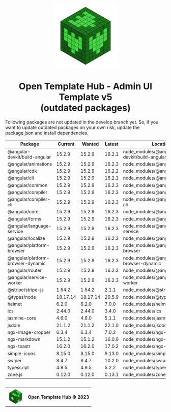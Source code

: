 <p align="center">
  <a href="https://opentemplatehub.com">
    <img src="https://raw.githubusercontent.com/open-template-hub/open-template-hub.github.io/master/assets/logo/ui/admin-ui-logo.png" alt="Logo" width=200>
  </a>
</p>


<h1 align="center">
Open Template Hub - Admin UI Template v5
  <br/>
(outdated packages)
</h1>

Following packages are not updated in the develop branch yet. So, if you want to update outdated packages on your own risk, update the package.json and install dependencies.

| Package | Current | Wanted | Latest | Location |
| --- | --- | --- | --- | --- |
| @angular-devkit/build-angular | 15.2.9 | 15.2.9 | 16.2.1 | node_modules/@angular-devkit/build-angular |
| @angular/animations | 15.2.9 | 15.2.9 | 16.2.3 | node_modules/@angular/animations |
| @angular/cdk | 15.2.9 | 15.2.9 | 16.2.2 | node_modules/@angular/cdk |
| @angular/cli | 15.2.9 | 15.2.9 | 16.2.1 | node_modules/@angular/cli |
| @angular/common | 15.2.9 | 15.2.9 | 16.2.3 | node_modules/@angular/common |
| @angular/compiler | 15.2.9 | 15.2.9 | 16.2.3 | node_modules/@angular/compiler |
| @angular/compiler-cli | 15.2.9 | 15.2.9 | 16.2.3 | node_modules/@angular/compiler-cli |
| @angular/core | 15.2.9 | 15.2.9 | 16.2.3 | node_modules/@angular/core |
| @angular/forms | 15.2.9 | 15.2.9 | 16.2.3 | node_modules/@angular/forms |
| @angular/language-service | 15.2.9 | 15.2.9 | 16.2.3 | node_modules/@angular/language-service |
| @angular/localize | 15.2.9 | 15.2.9 | 16.2.3 | node_modules/@angular/localize |
| @angular/platform-browser | 15.2.9 | 15.2.9 | 16.2.3 | node_modules/@angular/platform-browser |
| @angular/platform-browser-dynamic | 15.2.9 | 15.2.9 | 16.2.3 | node_modules/@angular/platform-browser-dynamic |
| @angular/router | 15.2.9 | 15.2.9 | 16.2.3 | node_modules/@angular/router |
| @angular/service-worker | 15.2.9 | 15.2.9 | 16.2.3 | node_modules/@angular/service-worker |
| @stripe/stripe-js | 1.54.2 | 1.54.2 | 2.1.1 | node_modules/@stripe/stripe-js |
| @types/node | 18.17.14 | 18.17.14 | 20.5.9 | node_modules/@types/node |
| helmet | 6.2.0 | 6.2.0 | 7.0.0 | node_modules/helmet |
| ics | 2.44.0 | 2.44.0 | 3.4.0 | node_modules/ics |
| jasmine-core | 4.6.0 | 4.6.0 | 5.1.1 | node_modules/jasmine-core |
| jsdom | 21.1.2 | 21.1.2 | 22.1.0 | node_modules/jsdom |
| ngx-image-cropper | 6.3.4 | 6.3.4 | 7.0.2 | node_modules/ngx-image-cropper |
| ngx-markdown | 15.1.2 | 15.1.2 | 16.0.0 | node_modules/ngx-markdown |
| ngx-toastr | 16.2.0 | 16.2.0 | 17.0.2 | node_modules/ngx-toastr |
| simple-icons | 8.15.0 | 8.15.0 | 9.13.0 | node_modules/simple-icons |
| swiper | 8.4.7 | 8.4.7 | 10.2.0 | node_modules/swiper |
| typescript | 4.9.5 | 4.9.5 | 5.2.2 | node_modules/typescript |
| zone.js | 0.12.0 | 0.12.0 | 0.13.1 | node_modules/zone.js |

<table align="right"><tr><td><a href="https://opentemplatehub.com"><img src="https://raw.githubusercontent.com/open-template-hub/open-template-hub.github.io/master/assets/logo/brand-logo.png" width="50px" alt="oth"/></a></td><td><b>Open Template Hub © 2023</b></td></tr></table>

